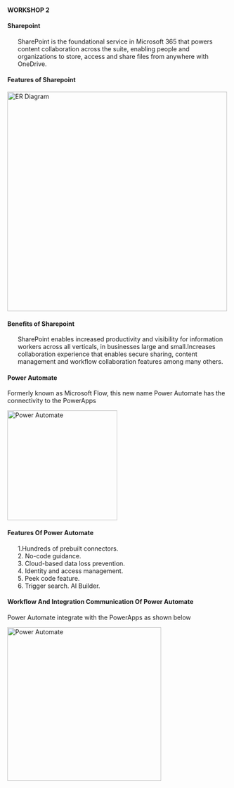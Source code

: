 ####  WORKSHOP 2
#### Sharepoint
<p> <ul>SharePoint is the foundational service in Microsoft 365 that powers content collaboration across the suite, enabling people and organizations to store, access and share files from anywhere with OneDrive.</ul></p>

#### Features of Sharepoint
<img width="500" alt="ER Diagram" src="https://user-images.githubusercontent.com/98137201/199834048-bae42974-dd00-4fe0-8380-5da8add5bec5.png">

#### Benefits of Sharepoint
<p><ul>SharePoint enables increased productivity and visibility for information workers across all verticals, in businesses large and small.Increases collaboration experience that enables secure sharing, content management and workflow collaboration features among many others.</ul></p>

#### Power Automate
Formerly known as Microsoft Flow, this new name Power Automate has the connectivity to the PowerApps

<img width="250" alt="Power Automate" src="https://user-images.githubusercontent.com/98132897/199836615-91a4c9c4-9c91-4ae5-91e2-43f140b8faa6.png">

#### Features Of Power Automate
<ol> 1.Hundreds of prebuilt connectors.<br>
2. No-code guidance.<br>
3. Cloud-based data loss prevention.<br>
4. Identity and access management.<br>
5. Peek code feature.<br>
6. Trigger search.
AI Builder.<br></ol>

#### Workflow And Integration Communication Of Power Automate
<p> Power Automate integrate with the PowerApps as shown below </p>
<img width="350" alt="Power Automate" src="https://user-images.githubusercontent.com/98132897/199841152-a35a82e0-84b4-4411-a572-c329c2d1c5e6.png">

